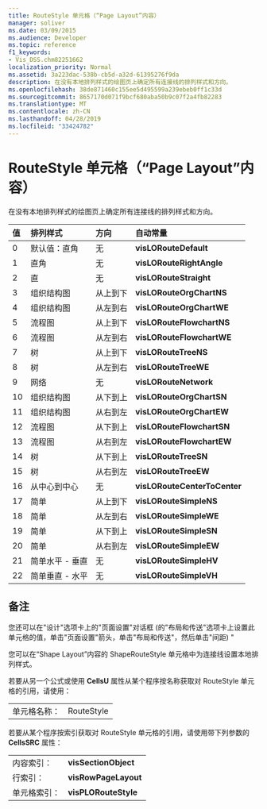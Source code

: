 ```yaml
---
title: RouteStyle 单元格（“Page Layout”内容）
manager: soliver
ms.date: 03/09/2015
ms.audience: Developer
ms.topic: reference
f1_keywords:
- Vis_DSS.chm82251662
localization_priority: Normal
ms.assetid: 3a223dac-538b-cb5d-a32d-61395276f9da
description: 在没有本地排列样式的绘图页上确定所有连接线的排列样式和方向。
ms.openlocfilehash: 38de871460c155ee5d495599a239ebeb0ff1c33d
ms.sourcegitcommit: 8657170d071f9bcf680aba50b9c07f2a4fb82283
ms.translationtype: MT
ms.contentlocale: zh-CN
ms.lasthandoff: 04/28/2019
ms.locfileid: "33424782"
---
```

# <a name="routestyle-cell-page-layout-section"></a>RouteStyle 单元格（“Page Layout”内容）

在没有本地排列样式的绘图页上确定所有连接线的排列样式和方向。
  
|**值**|**排列样式**|**方向**|**自动常量**|
|:-----|:-----|:-----|:-----|
|0  <br/> |默认值：直角  <br/> |无  <br/> |**visLORouteDefault** <br/> |
|1  <br/> |直角  <br/> |无  <br/> |**visLORouteRightAngle** <br/> |
|2  <br/> |直  <br/> |无  <br/> |**visLORouteStraight** <br/> |
|3  <br/> |组织结构图  <br/> |从上到下  <br/> |**visLORouteOrgChartNS** <br/> |
|4   <br/> |组织结构图  <br/> |从左到右  <br/> |**visLORouteOrgChartWE** <br/> |
|5   <br/> |流程图  <br/> |从上到下  <br/> |**visLORouteFlowchartNS** <br/> |
|6   <br/> |流程图  <br/> |从左到右  <br/> |**visLORouteFlowchartWE** <br/> |
|7   <br/> |树  <br/> |从上到下  <br/> |**visLORouteTreeNS** <br/> |
|8   <br/> |树  <br/> |从左到右  <br/> |**visLORouteTreeWE** <br/> |
|9   <br/> |网络  <br/> |无  <br/> |**visLORouteNetwork** <br/> |
|10    <br/> |组织结构图  <br/> |从下到上  <br/> |**visLORouteOrgChartSN** <br/> |
|11  <br/> |组织结构图  <br/> |从右到左  <br/> |**visLORouteOrgChartEW** <br/> |
|12   <br/> |流程图  <br/> |从下到上  <br/> |**visLORouteFlowchartSN** <br/> |
|13  <br/> |流程图  <br/> |从右到左  <br/> |**visLORouteFlowchartEW** <br/> |
|14   <br/> |树  <br/> |从下到上  <br/> |**visLORouteTreeSN** <br/> |
|15  <br/> |树  <br/> |从右到左  <br/> |**visLORouteTreeEW** <br/> |
|16   <br/> |从中心到中心  <br/> |无  <br/> |**visLORouteCenterToCenter** <br/> |
|17   <br/> |简单  <br/> |从上到下  <br/> |**visLORouteSimpleNS** <br/> |
|18   <br/> |简单  <br/> |从左到右  <br/> |**visLORouteSimpleWE** <br/> |
|19  <br/> |简单  <br/> |从下到上  <br/> |**visLORouteSimpleSN** <br/> |
|20  <br/> |简单  <br/> |从右到左  <br/> |**visLORouteSimpleEW** <br/> |
| 21  <br/> |简单水平 - 垂直  <br/> |无  <br/> |**visLORouteSimpleHV** <br/> |
|22  <br/> |简单垂直 - 水平  <br/> |无  <br/> |**visLORouteSimpleVH** <br/> |
   
## <a name="remarks"></a>备注

您还可以在"设计"选项卡上的"页面设置"对话框 (的"布局和传送"选项卡上设置此单元格的值，单击"页面设置"箭头，单击"布局和传送"，然后单击"间距) "   
  
您可以在“Shape Layout”内容的 ShapeRouteStyle 单元格中为连接线设置本地排列样式。 
  
若要从另一个公式或使用 **CellsU** 属性从某个程序按名称获取对 RouteStyle 单元格的引用，请使用： 
  
|||
|:-----|:-----|
|单元格名称：  <br/> |RouteStyle  <br/> |
   
若要从某个程序按索引获取对 RouteStyle 单元格的引用，请使用带下列参数的 **CellsSRC** 属性： 
  
|||
|:-----|:-----|
|内容索引：  <br/> |**visSectionObject** <br/> |
|行索引：  <br/> |**visRowPageLayout** <br/> |
|单元格索引：  <br/> |**visPLORouteStyle** <br/> |
   

